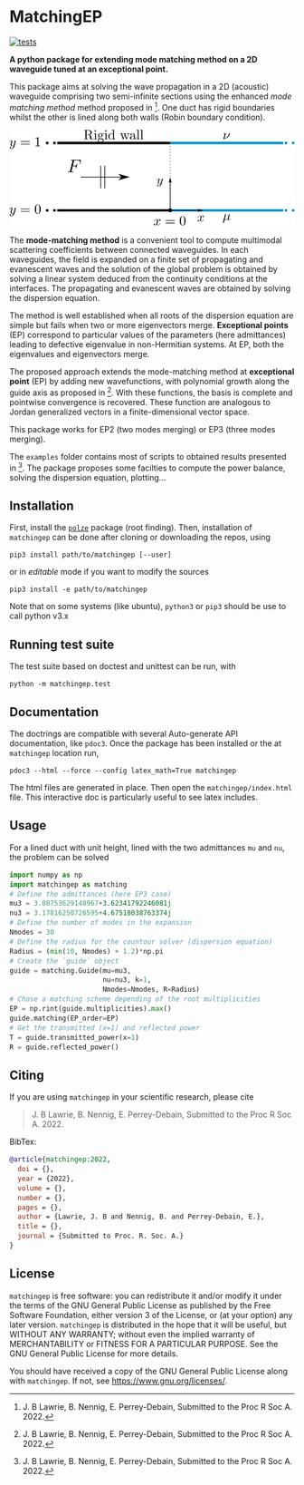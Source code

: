 MatchingEP
==========

[![tests](https://github.com/nennigb/matchingep/actions/workflows/ci-ubuntu.yml/badge.svg)](https://github.com/nennigb/matchingep/actions/workflows/ci-ubuntu.yml)

**A python package for extending mode matching method on a 2D waveguide tuned at an exceptional point.**

This package aims at solving the wave propagation in a 2D (acoustic) waveguide comprising two
semi-infinite sections using the enhanced _mode matching method_ method proposed in [^1]. One duct has rigid boundaries whilst the other is lined along both walls (Robin boundary condition). 

![Lined duct sketch.](doc/lined_duct.svg)

The **mode-matching method** is a convenient tool to compute multimodal scattering coefficients between
connected waveguides. In each waveguides, the field is expanded on a finite set of propagating and evanescent waves and the solution of the global problem is obtained by solving a linear system deduced from the continuity conditions at the interfaces. The propagating and evanescent waves are obtained by solving the dispersion equation.

The method is well established when all roots of the dispersion equation are simple but fails when two or more eigenvectors merge. **Exceptional points** (EP) correspond to particular values of the parameters (here admittances) leading to defective eigenvalue in non-Hermitian systems. At EP, both the eigenvalues and eigenvectors merge.

The proposed approach extends the mode-matching method at **exceptional point** (EP) by adding new wavefunctions, with polynomial growth along the guide axis as proposed in [^1]. With these functions, the basis is complete and pointwise convergence is recovered. These function are analogous to Jordan generalized vectors in a finite-dimensional vector space.

This package works for EP2 (two modes merging) or EP3 (three modes merging).

[^1]: J. B Lawrie, B. Nennig, E. Perrey-Debain, Submitted to the Proc R Soc A. 2022.

The `examples` folder contains most of scripts to obtained results presented in [^1].
The package proposes some facilties to compute the power balance, solving the dispersion equation, plotting...


## Installation

First, install the [`polze`](https://github.com/nennigb/polze/) package (root finding). Then, installation of `matchingep` can be done after cloning or downloading the repos, using 
```
pip3 install path/to/matchingep [--user]
```
or in _editable_ mode if you want to modify the sources
```
pip3 install -e path/to/matchingep
```
Note that on some systems (like ubuntu), `python3` or `pip3` should be use to call python v3.x


## Running test suite

The test suite based on doctest and unittest can be run, with
```
python -m matchingep.test
```

## Documentation

The doctrings are compatible with several Auto-generate API documentation, like `pdoc3`. Once the package has been installed or the at `matchingep` location run,
```
pdoc3 --html --force --config latex_math=True matchingep
```
The html files are generated in place. Then open the `matchingep/index.html` file. This interactive doc is particularly useful to see latex includes.


## Usage

For a lined duct with unit height, lined with the two admittances `mu` and `nu`, the problem can be solved 
```python
import numpy as np
import matchingep as matching 
# Define the admittances (here EP3 case)
mu3 = 3.08753629148967+3.62341792246081j
nu3 = 3.17816250726595+4.67518038763374j
# Define the number of modes in the expansion
Nmodes = 30
# Define the radius for the countour solver (dispersion equation)
Radius = (min(10, Nmodes) + 1.2)*np.pi
# Create the `guide` object
guide = matching.Guide(mu=mu3,
                       nu=nu3, k=1,
                       Nmodes=Nmodes, R=Radius)
# Chose a matching scheme depending of the root multiplicities
EP = np.rint(guide.multiplicities).max()
guide.matching(EP_order=EP)
# Get the transmitted (x=1) and reflected power
T = guide.transmitted_power(x=1)
R = guide.reflected_power()
```

## Citing
If you are using `matchingep` in your scientific research, please cite

> J. B Lawrie, B. Nennig, E. Perrey-Debain, Submitted to the Proc R Soc A. 2022.

BibTex:
```bibtex
@article{matchingep:2022,
  doi = {},
  year = {2022},
  volume = {},
  number = {},
  pages = {},
  author = {Lawrie, J. B and Nennig, B. and Perrey-Debain, E.},
  title = {},
  journal = {Submitted to Proc. R. Soc. A.}
}
```


## License

`matchingep` is free software: you can redistribute it and/or modify it under the terms of the GNU General Public License as published by the Free Software Foundation, either version 3 of the License, or (at your option) any later version.
`matchingep` is distributed in the hope that it will be useful, but WITHOUT ANY WARRANTY; without even the implied warranty of MERCHANTABILITY or FITNESS FOR A PARTICULAR PURPOSE.  See the GNU General Public License for more details.

You should have received a copy of the GNU General Public License along with `matchingep`.  If not, see <https://www.gnu.org/licenses/>.

